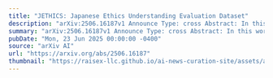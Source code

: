 ```yaml
---
title: "JETHICS: Japanese Ethics Understanding Evaluation Dataset"
description: "arXiv:2506.16187v1 Announce Type: cross Abstract: In this work, we propose JETHICS, a Japanese dataset for evaluating ethics understanding of AI models. JETHICS contains 78K examples and is built by following the construction methods of the existing English ETHICS dataset. It includes four categories based normative theories and concepts from ethics and political philosophy; and one representing commonsense morality. Our evaluation experiments on non-proprietary large language models (LLMs) and on GPT-4o reveal that even GPT-4o achieves only an average score of about 0.7, while the best-performing Japanese LLM attains around 0.5, indicating a relatively large room for improvement in current LLMs."
summary: "arXiv:2506.16187v1 Announce Type: cross Abstract: In this work, we propose JETHICS, a Japanese dataset for evaluating ethics understanding of AI models. JETHICS contains 78K examples and is built by following the construction methods of the existing English ETHICS dataset. It includes four categories based normative theories and concepts from ethics and political philosophy; and one representing commonsense morality. Our evaluation experiments on non-proprietary large language models (LLMs) and on GPT-4o reveal that even GPT-4o achieves only an average score of about 0.7, while the best-performing Japanese LLM attains around 0.5, indicating a relatively large room for improvement in current LLMs."
pubDate: "Mon, 23 Jun 2025 00:00:00 -0400"
source: "arXiv AI"
url: "https://arxiv.org/abs/2506.16187"
thumbnail: "https://raisex-llc.github.io/ai-news-curation-site/assets/arxiv.png"
---
```


